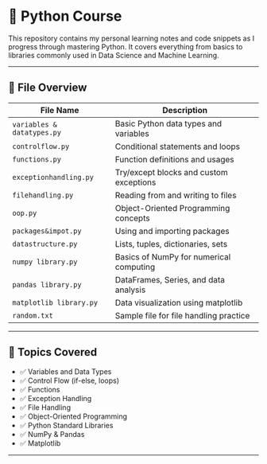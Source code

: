 # 🐍 Python Course

This repository contains my personal learning notes and code snippets as I progress through mastering Python. It covers everything from basics to libraries commonly used in Data Science and Machine Learning.

---

## 📂 File Overview

| File Name               | Description                              |
|------------------------|------------------------------------------|
| `variables & datatypes.py` | Basic Python data types and variables |
| `controlflow.py`       | Conditional statements and loops         |
| `functions.py`         | Function definitions and usages          |
| `exceptionhandling.py` | Try/except blocks and custom exceptions  |
| `filehandling.py`      | Reading from and writing to files        |
| `oop.py`               | Object-Oriented Programming concepts     |
| `packages&impot.py`    | Using and importing packages              |
| `datastructure.py`     | Lists, tuples, dictionaries, sets        |
| `numpy library.py`     | Basics of NumPy for numerical computing  |
| `pandas library.py`    | DataFrames, Series, and data analysis    |
| `matplotlib library.py`| Data visualization using matplotlib      |
| `random.txt`           | Sample file for file handling practice   |

---

## 🧠 Topics Covered

- ✅ Variables and Data Types  
- ✅ Control Flow (if-else, loops)  
- ✅ Functions  
- ✅ Exception Handling  
- ✅ File Handling  
- ✅ Object-Oriented Programming  
- ✅ Python Standard Libraries  
- ✅ NumPy & Pandas  
- ✅ Matplotlib  

---


